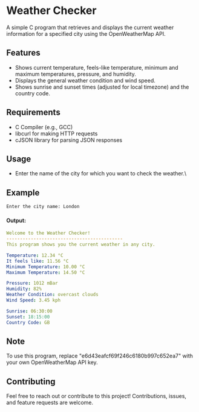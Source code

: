 # Weather Checker
A simple C program that retrieves and displays the current weather information for a specified city using the OpenWeatherMap API.

## Features
  - Shows current temperature, feels-like temperature, minimum and maximum temperatures, pressure, and humidity.
  - Displays the general weather condition and wind speed.
  - Shows sunrise and sunset times (adjusted for local timezone) and the country code.

## Requirements
  - C Compiler (e.g., GCC)
  - libcurl for making HTTP requests
  - cJSON library for parsing JSON responses

## Usage
  - Enter the name of the city for which you want to check the weather.\

## Example
```bash
Enter the city name: London
```

#### Output:
```yaml
Welcome to the Weather Checker!
-------------------------------------------
This program shows you the current weather in any city.

Temperature: 12.34 °C
It feels like: 11.56 °C
Minimum Temperature: 10.00 °C
Maximum Temperature: 14.50 °C

Pressure: 1012 mBar
Humidity: 82%
Weather Condition: overcast clouds
Wind Speed: 3.45 kph

Sunrise: 06:30:00
Sunset: 18:15:00
Country Code: GB
```
## Note
To use this program, replace "e6d43eafcf69f246c6180b997c652ea7" with your own OpenWeatherMap API key.

## Contributing
Feel free to reach out or contribute to this project! Contributions, issues, and feature requests are welcome.
